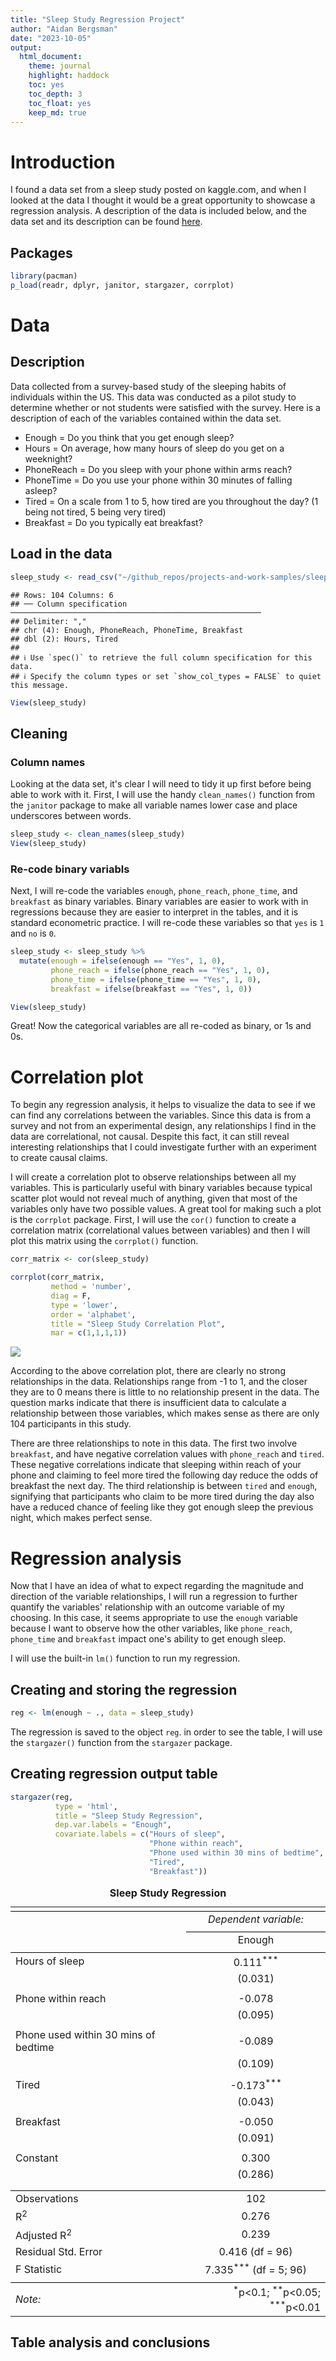 ```yaml
---
title: "Sleep Study Regression Project"
author: "Aidan Bergsman"
date: "2023-10-05"
output:
  html_document:
    theme: journal
    highlight: haddock
    toc: yes
    toc_depth: 3
    toc_float: yes
    keep_md: true
---
```


# Introduction

I found a data set from a sleep study posted on kaggle.com, and when I looked at the data I thought it would be a great opportunity to showcase a regression analysis. A description of the data is included below, and the data set and its description can be found [here](https://www.kaggle.com/datasets/mlomuscio/sleepstudypilot/).

## Packages


```r
library(pacman)
p_load(readr, dplyr, janitor, stargazer, corrplot)
```


# Data

## Description

Data collected from a survey-based study of the sleeping habits of individuals within the US. This data was conducted as a pilot study to determine whether or not students were satisfied with the survey.
Here is a description of each of the variables contained within the data set.
- Enough = Do you think that you get enough sleep?
- Hours = On average, how many hours of sleep do you get on a weeknight?
- PhoneReach = Do you sleep with your phone within arms reach?
- PhoneTime = Do you use your phone within 30 minutes of falling asleep?
- Tired = On a scale from 1 to 5, how tired are you throughout the day? (1 being not tired, 5 being very tired)
- Breakfast = Do you typically eat breakfast?

## Load in the data


```r
sleep_study <- read_csv("~/github_repos/projects-and-work-samples/sleep__study_regression_project/data/SleepStudyData.csv")
```

```
## Rows: 104 Columns: 6
## ── Column specification ────────────────────────────────────────────────────────
## Delimiter: ","
## chr (4): Enough, PhoneReach, PhoneTime, Breakfast
## dbl (2): Hours, Tired
## 
## ℹ Use `spec()` to retrieve the full column specification for this data.
## ℹ Specify the column types or set `show_col_types = FALSE` to quiet this message.
```

```r
View(sleep_study)
```

## Cleaning

### Column names

Looking at the data set, it's clear I will need to tidy it up first before being able to work with it. First, I will use the handy `clean_names()` function from the `janitor` package to make all variable names lower case and place underscores between words.


```r
sleep_study <- clean_names(sleep_study)
View(sleep_study)
```

### Re-code binary variabls

Next, I will re-code the variables `enough`, `phone_reach`, `phone_time`, and `breakfast` as binary variables. Binary variables are easier to work with in regressions because they are easier to interpret in the tables, and it is standard econometric practice. I will re-code these variables so that `yes` is `1` and `no` is `0`.


```r
sleep_study <- sleep_study %>% 
  mutate(enough = ifelse(enough == "Yes", 1, 0),
         phone_reach = ifelse(phone_reach == "Yes", 1, 0),
         phone_time = ifelse(phone_time == "Yes", 1, 0),
         breakfast = ifelse(breakfast == "Yes", 1, 0))

View(sleep_study)
```

Great! Now the categorical variables are all re-coded as binary, or 1s and 0s.

# Correlation plot

To begin any regression analysis, it helps to visualize the data to see if we can find any correlations between the variables. Since this data is from a survey and not from an experimental design, any relationships I find in the data are correlational, not causal. Despite this fact, it can still reveal interesting relationships that I could investigate further with an experiment to create causal claims.

I will create a correlation plot to observe relationships between all my variables. This is particularly useful with binary variables because  typical scatter plot would not reveal much of anything, given that most of the variables only have two possible values. A great tool for making such a plot is the `corrplot` package. First, I will use the `cor()` function to create a correlation matrix (correlational values between variables) and then I will plot this matrix using the `corrplot()` function.


```r
corr_matrix <- cor(sleep_study)

corrplot(corr_matrix, 
         method = 'number',
         diag = F,
         type = 'lower',
         order = 'alphabet',
         title = "Sleep Study Correlation Plot",
         mar = c(1,1,1,1))
```

![](sleep_study_regression_project_markdown_files/figure-html/unnamed-chunk-5-1.png)<!-- -->

According to the above correlation plot, there are clearly no strong relationships in the data. Relationships range from -1 to 1, and the closer they are to 0 means there is little to no relationship present in the data. The question marks indicate that there is insufficient data to calculate a relationship between those variables, which makes sense as there are only 104 participants in this study.

There are three relationships to note in this data. The first two involve `breakfast`, and have negative correlation values with `phone_reach` and `tired`. These negative correlations indicate that sleeping within reach of your phone and claiming to feel more tired the following day reduce the odds of breakfast the next day. The third relationship is between `tired` and `enough`, signifying that participants who claim to be more tired during the day also have a reduced chance of feeling like they got enough sleep the previous night, which makes perfect sense.

# Regression analysis

Now that I have an idea of what to expect regarding the magnitude and direction of the variable relationships, I will run a regression to further quantify the variables' relationship with an outcome variable of my choosing. In this case, it seems appropriate to use the `enough` variable because I want to observe how the other variables, like `phone_reach`, `phone_time` and `breakfast` impact one's ability to get enough sleep. 

I will use the built-in `lm()` function to run my regression.

## Creating and storing the regression


```r
reg <- lm(enough ~ ., data = sleep_study)
```

The regression is saved to the object `reg`. in order to see the table, I will use the `stargazer()` function from the `stargazer` package.

## Creating regression output table


```r
stargazer(reg,
          type = 'html',
          title = "Sleep Study Regression",
          dep.var.labels = "Enough",
          covariate.labels = c("Hours of sleep",
                               "Phone within reach",
                               "Phone used within 30 mins of bedtime",
                               "Tired",
                               "Breakfast"))
```


<table style="text-align:center"><caption><strong>Sleep Study Regression</strong></caption>
<tr><td colspan="2" style="border-bottom: 1px solid black"></td></tr><tr><td style="text-align:left"></td><td><em>Dependent variable:</em></td></tr>
<tr><td></td><td colspan="1" style="border-bottom: 1px solid black"></td></tr>
<tr><td style="text-align:left"></td><td>Enough</td></tr>
<tr><td colspan="2" style="border-bottom: 1px solid black"></td></tr><tr><td style="text-align:left">Hours of sleep</td><td>0.111<sup>***</sup></td></tr>
<tr><td style="text-align:left"></td><td>(0.031)</td></tr>
<tr><td style="text-align:left"></td><td></td></tr>
<tr><td style="text-align:left">Phone within reach</td><td>-0.078</td></tr>
<tr><td style="text-align:left"></td><td>(0.095)</td></tr>
<tr><td style="text-align:left"></td><td></td></tr>
<tr><td style="text-align:left">Phone used within 30 mins of bedtime</td><td>-0.089</td></tr>
<tr><td style="text-align:left"></td><td>(0.109)</td></tr>
<tr><td style="text-align:left"></td><td></td></tr>
<tr><td style="text-align:left">Tired</td><td>-0.173<sup>***</sup></td></tr>
<tr><td style="text-align:left"></td><td>(0.043)</td></tr>
<tr><td style="text-align:left"></td><td></td></tr>
<tr><td style="text-align:left">Breakfast</td><td>-0.050</td></tr>
<tr><td style="text-align:left"></td><td>(0.091)</td></tr>
<tr><td style="text-align:left"></td><td></td></tr>
<tr><td style="text-align:left">Constant</td><td>0.300</td></tr>
<tr><td style="text-align:left"></td><td>(0.286)</td></tr>
<tr><td style="text-align:left"></td><td></td></tr>
<tr><td colspan="2" style="border-bottom: 1px solid black"></td></tr><tr><td style="text-align:left">Observations</td><td>102</td></tr>
<tr><td style="text-align:left">R<sup>2</sup></td><td>0.276</td></tr>
<tr><td style="text-align:left">Adjusted R<sup>2</sup></td><td>0.239</td></tr>
<tr><td style="text-align:left">Residual Std. Error</td><td>0.416 (df = 96)</td></tr>
<tr><td style="text-align:left">F Statistic</td><td>7.335<sup>***</sup> (df = 5; 96)</td></tr>
<tr><td colspan="2" style="border-bottom: 1px solid black"></td></tr><tr><td style="text-align:left"><em>Note:</em></td><td style="text-align:right"><sup>*</sup>p<0.1; <sup>**</sup>p<0.05; <sup>***</sup>p<0.01</td></tr>
</table>

## Table analysis and conclusions

